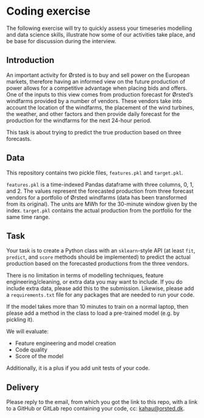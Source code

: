 # Coding exercise
The following exercise will try to quickly assess your timeseries modelling and data science skills, illustrate how some of our activities take place, and be base for discussion during the interview.

## Introduction
An important activity for Ørsted is to buy and sell power on the European markets, therefore having an informed view on the future production of power allows for a competitive advantage when placing bids and offers. One of the inputs to this view comes from production forecast for Ørsted’s windfarms provided by a number of vendors. These vendors take into account the location of the windfarms, the placement of the wind turbines, the weather, and other factors and then provide daily forecast for the production for the windfarms for the next 24-hour period.

This task is about trying to predict the true production based on three forecasts.

## Data
This repository contains two pickle files, `features.pkl` and `target.pkl`. 

`features.pkl` is a time-indexed Pandas dataframe with three columns, 0, 1, and 2. The values represent the forecasted production from three forecast vendors for a portfolio of Ørsted windfarms (data has been transformed from its original). The units are MWh for the 30-minute window given by the index.
`target.pkl` contains the actual production from the portfolio for the same time range.

##  Task
Your task is to create a Python class with an `sklearn`-style API (at least `fit`, `predict`, and `score` methods should be implemented) to predict the actual production based on the forecasted productions from the three vendors.

There is no limitation in terms of modelling techniques, feature engineering/cleaning, or extra data you may want to include. If you do include extra data, please add this to the submission.
Likewise, please add a `requirements.txt` file for any packages that are needed to run your code.

If the model takes more than 10 minutes to train on a normal laptop, then please add a method in the class to load a pre-trained model (e.g. by pickling it).

We will evaluate:
-	Feature engineering and model creation
-	Code quality
-	Score of the model

Additionally, it is a plus if you add unit tests of your code.

## Delivery
Please reply to the email, from which you got the link to this repo, with a link to a GitHub or GitLab repo containing your code, cc: kahau@orsted.dk.

